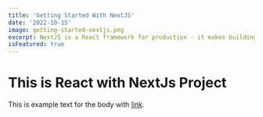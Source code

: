 ```yaml
---
title: 'Getting Started With NextJS'
date: '2022-10-15'
image: getting-started-nextjs.png
excerpt: NextJS is a React framework for production - it makes building fullstack React apps and sites a breeze and ships with built-in SSR.
isFeatured: true
---
```


# This is React with NextJs Project

This is example text for the body with [link](https://google.com).